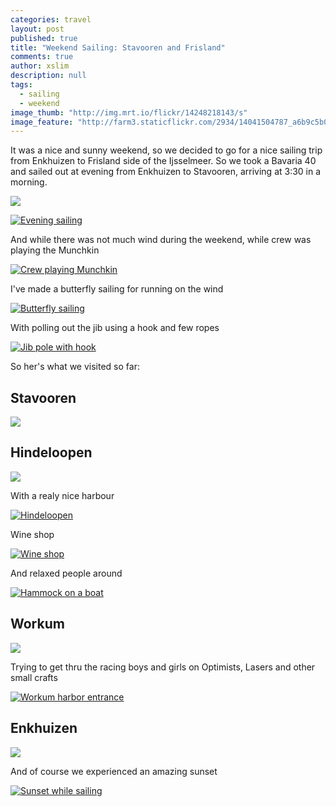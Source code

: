 ```yaml
---
categories: travel
layout: post
published: true
title: "Weekend Sailing: Stavooren and Frisland"
comments: true
author: xslim
description: null
tags: 
  - sailing
  - weekend
image_thumb: "http://img.mrt.io/flickr/14248218143/s"
image_feature: "http://farm3.staticflickr.com/2934/14041504787_a6b9c5b0ab_o.jpg"
---
```


It was a nice and sunny weekend, so we decided to go for a nice sailing trip from Enkhuizen to Frisland side of the Ijsselmeer. So we took a Bavaria 40 and sailed out at evening from Enkhuizen to Stavooren, arriving at 3:30 in a morning.

![](http://img.mrt.io/map/52.7059761,5.495894,9)

[![Evening sailing](http://img.mrt.io/flickr/14041506617)](http://img.mrt.io/flickr/14041506617/b)

And while there was not much wind during the weekend, while crew was playing the Munchkin

[![Crew playing Munchkin](http://img.mrt.io/flickr/14204944986/z)](http://img.mrt.io/flickr/14204944986/b)

I've made a butterfly sailing for running on the wind

[![Butterfly sailing](http://img.mrt.io/flickr/14041424419/z)](http://img.mrt.io/flickr/14041424419/b)

With polling out the jib using a hook and few ropes

[![Jib pole with hook](http://img.mrt.io/flickr/14227858304/z)](http://img.mrt.io/flickr/14227858304/b)

So her's what we visited so far:

## Stavooren
![](http://img.mrt.io/map/52.8844497,5.3688486,12)

## Hindeloopen
![](http://img.mrt.io/map/52.9438423,5.4001649,14)

With a realy nice harbour

[![Hindeloopen](http://img.mrt.io/flickr/14225753692/z)](http://img.mrt.io/flickr/14225753692/b)

Wine shop

[![Wine shop](http://img.mrt.io/flickr/14041463770/z)](http://img.mrt.io/flickr/14041463770/b)

And relaxed people around

[![Hammock on a boat](http://img.mrt.io/flickr/14041430328/z)](http://img.mrt.io/flickr/14041430328/b)

## Workum
![](http://img.mrt.io/map/52.9660957,5.4191454,12)

Trying to get thru the racing boys and girls on Optimists, Lasers and other small crafts

[![Workum harbor entrance](http://img.mrt.io/flickr/14041505627/z)](http://img.mrt.io/flickr/14041505627/b)

## Enkhuizen
![](http://img.mrt.io/map/52.7001511,5.2974541,12)

And of course we experienced an amazing sunset

[![Sunset while sailing](http://img.mrt.io/flickr/14224784041/z)](http://img.mrt.io/flickr/14224784041/b)